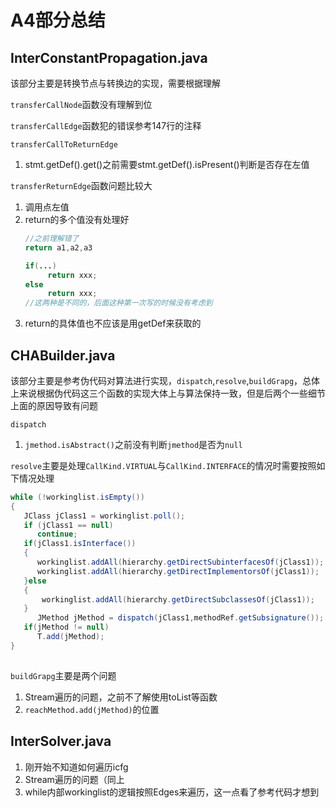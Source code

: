 # A4部分总结
## InterConstantPropagation.java
该部分主要是转换节点与转换边的实现，需要根据理解

`transferCallNode`函数没有理解到位

`transferCallEdge`函数犯的错误参考147行的注释

`transferCallToReturnEdge`
1. stmt.getDef().get()之前需要stmt.getDef().isPresent()判断是否存在左值

`transferReturnEdge`函数问题比较大
1. 调用点左值
2. return的多个值没有处理好
   ```java
   //之前理解错了
   return a1,a2,a3
   
   if(...)
        return xxx;
   else
        return xxx;
   //这两种是不同的，后面这种第一次写的时候没有考虑到
   ```
3. return的具体值也不应该是用getDef来获取的
## CHABuilder.java
该部分主要是参考伪代码对算法进行实现，`dispatch`,`resolve`,`buildGrapg`，总体上来说根据伪代码这三个函数的实现大体上与算法保持一致，但是后两个一些细节上面的原因导致有问题

`dispatch`
1. `jmethod.isAbstract()`之前没有判断`jmethod`是否为`null`

`resolve`主要是处理`CallKind.VIRTUAL`与`CallKind.INTERFACE`的情况时需要按照如下情况处理
```java
while (!workinglist.isEmpty())
{
   JClass jClass1 = workinglist.poll();
   if (jClass1 == null)
      continue;
   if(jClass1.isInterface())
   {
      workinglist.addAll(hierarchy.getDirectSubinterfacesOf(jClass1));
      workinglist.addAll(hierarchy.getDirectImplementorsOf(jClass1));
   }else
   {
       workinglist.addAll(hierarchy.getDirectSubclassesOf(jClass1));
   }
      JMethod jMethod = dispatch(jClass1,methodRef.getSubsignature());
   if(jMethod != null)
      T.add(jMethod);
}
 
```

`buildGrapg`主要是两个问题
1. Stream遍历的问题，之前不了解使用toList等函数
2. `reachMethod.add(jMethod)`的位置
## InterSolver.java
1. 刚开始不知道如何遍历icfg
2. Stream遍历的问题（同上
3. while内部workinglist的逻辑按照Edges来遍历，这一点看了参考代码才想到